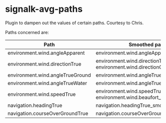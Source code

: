 # signalk-avg-paths
Plugin to dampen out the values of certain paths. Courtesy to Chris.

Paths concerned are:

|Path| Smoothed path|
|--------|--------|
|environment.wind.angleApparent|environment.wind.angleApparent_smooth|
|environment.wind.directionTrue|environment.wind.directionTrue_smooth, environment.wind.directionCardinal_smooth|
|environment.wind.angleTrueGround|environment.wind.angleTrueGround_smooth|
|environment.wind.angleTrueWater|environment.wind.angleTrueWater_smooth|
|environment.wind.speedTrue|environment.wind.speedTrue_smooth, environment.wind.beaufort_smooth|
|navigation.headingTrue|navigation.headingTrue_smooth|
|navigation.courseOverGroundTrue|navigation.courseOverGroundTrue_smooth|

